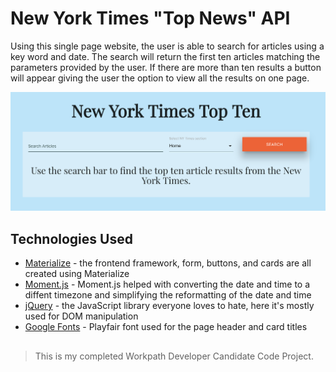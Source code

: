 # New York Times "Top News" API

Using this single page website, the user is able to search for articles using a key word and date. The search will return the first ten articles matching the parameters provided by the user. If there are more than ten results a button will appear giving the user the option to view all the results on one page.

![image of home page](./assets/images/home.png)

## Technologies Used

* [Materialize](https://materializecss.com/) - the frontend framework, form, buttons, and cards are all created using Materialize
* [Moment.js](https://momentjs.com/) - Moment.js helped with converting the date and time to a diffent timezone and simplifying the reformatting of the date and time
* [jQuery](https://jquery.com/) - the JavaScript library everyone loves to hate, here it's mostly used for DOM manipulation
* [Google Fonts](https://fonts.google.com/specimen/Playfair+Display) - Playfair font used for the page header and card titles

##

>This is my completed Workpath Developer Candidate Code Project.




